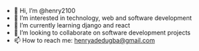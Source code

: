- 👋 Hi, I’m @henry2100
- 👀 I’m interested in technology, web and software development
- 🌱 I’m currently learning django and react
- 💞️ I’m looking to collaborate on software development projects
- 📫 How to reach me: henryadedugba@gmail.com

<!---
henry2100/henry2100 is a ✨ special ✨ repository because its `README.md` (this file) appears on your GitHub profile.
You can click the Preview link to take a look at your changes.
--->
